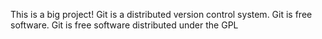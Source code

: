 This is a big project!
Git is a distributed version control system.
Git is free software.
Git is free software distributed under the GPL